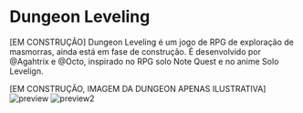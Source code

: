 # Dungeon Leveling

[EM CONSTRUÇÃO] Dungeon Leveling é um jogo de RPG de exploração de masmorras, ainda está em fase de construção. É desenvolvido por @Agahtrix e @Octo, inspirado no RPG solo Note Quest e no anime Solo Levelign.

[EM CONSTRUÇÃO, IMAGEM DA DUNGEON APENAS ILUSTRATIVA]
![preview](https://github.com/user-attachments/assets/a3ccc9f1-4089-4110-8255-6cad0013f38d)
![preview2](https://github.com/user-attachments/assets/52138e1f-4b67-4021-8892-05a8fc593169)

